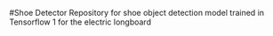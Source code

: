 #Shoe Detector
Repository for shoe object detection model trained in Tensorflow 1 for the electric longboard
